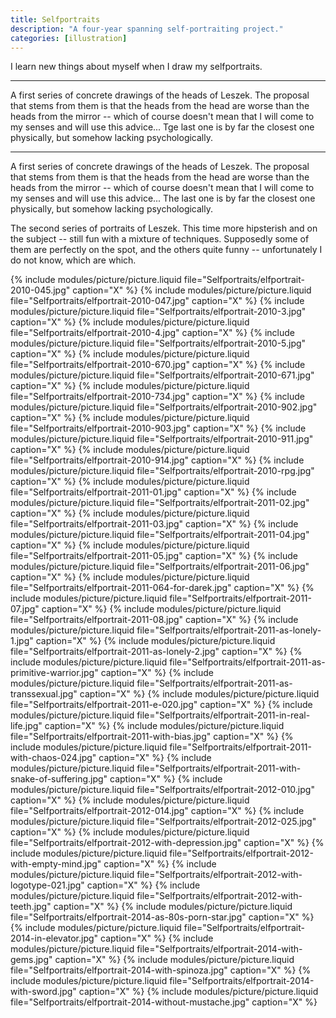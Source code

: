 ```yaml
---
title: Selfportraits
description: "A four-year spanning self-portraiting project."
categories: [illustration]
---
```


I learn new things about myself when I draw my selfportraits.

---

A first series of concrete drawings of the heads of Leszek. The proposal that stems from them is that the heads from the head are worse than the heads from the mirror -- which of course doesn't mean that I will come to my senses and will use this advice... Tge last one is by far the closest one physically, but somehow lacking psychologically.

---

A first series of concrete drawings of the heads of Leszek. The proposal that stems from them is that the heads from the head are worse than the heads from the mirror -- which of course doesn't mean that I will come to my senses and will use this advice... The last one is by far the closest one physically, but somehow lacking psychologically.

The second series of portraits of Leszek. This time more hipsterish and on the subject -- still fun with a mixture of techniques. Supposedly some of them are perfectly on the spot, and the others quite funny -- unfortunately I do not know, which are which.

{% include modules/picture/picture.liquid file="Selfportraits/elfportrait-2010-045.jpg" caption="X" %}
{% include modules/picture/picture.liquid file="Selfportraits/elfportrait-2010-047.jpg" caption="X" %}
{% include modules/picture/picture.liquid file="Selfportraits/elfportrait-2010-3.jpg" caption="X" %}
{% include modules/picture/picture.liquid file="Selfportraits/elfportrait-2010-4.jpg" caption="X" %}
{% include modules/picture/picture.liquid file="Selfportraits/elfportrait-2010-5.jpg" caption="X" %}
{% include modules/picture/picture.liquid file="Selfportraits/elfportrait-2010-670.jpg" caption="X" %}
{% include modules/picture/picture.liquid file="Selfportraits/elfportrait-2010-671.jpg" caption="X" %}
{% include modules/picture/picture.liquid file="Selfportraits/elfportrait-2010-734.jpg" caption="X" %}
{% include modules/picture/picture.liquid file="Selfportraits/elfportrait-2010-902.jpg" caption="X" %}
{% include modules/picture/picture.liquid file="Selfportraits/elfportrait-2010-903.jpg" caption="X" %}
{% include modules/picture/picture.liquid file="Selfportraits/elfportrait-2010-911.jpg" caption="X" %}
{% include modules/picture/picture.liquid file="Selfportraits/elfportrait-2010-914.jpg" caption="X" %}
{% include modules/picture/picture.liquid file="Selfportraits/elfportrait-2010-rpg.jpg" caption="X" %}
{% include modules/picture/picture.liquid file="Selfportraits/elfportrait-2011-01.jpg" caption="X" %}
{% include modules/picture/picture.liquid file="Selfportraits/elfportrait-2011-02.jpg" caption="X" %}
{% include modules/picture/picture.liquid file="Selfportraits/elfportrait-2011-03.jpg" caption="X" %}
{% include modules/picture/picture.liquid file="Selfportraits/elfportrait-2011-04.jpg" caption="X" %}
{% include modules/picture/picture.liquid file="Selfportraits/elfportrait-2011-05.jpg" caption="X" %}
{% include modules/picture/picture.liquid file="Selfportraits/elfportrait-2011-06.jpg" caption="X" %}
{% include modules/picture/picture.liquid file="Selfportraits/elfportrait-2011-064-for-darek.jpg" caption="X" %}
{% include modules/picture/picture.liquid file="Selfportraits/elfportrait-2011-07.jpg" caption="X" %}
{% include modules/picture/picture.liquid file="Selfportraits/elfportrait-2011-08.jpg" caption="X" %}
{% include modules/picture/picture.liquid file="Selfportraits/elfportrait-2011-as-lonely-1.jpg" caption="X" %}
{% include modules/picture/picture.liquid file="Selfportraits/elfportrait-2011-as-lonely-2.jpg" caption="X" %}
{% include modules/picture/picture.liquid file="Selfportraits/elfportrait-2011-as-primitive-warrior.jpg" caption="X" %}
{% include modules/picture/picture.liquid file="Selfportraits/elfportrait-2011-as-transsexual.jpg" caption="X" %}
{% include modules/picture/picture.liquid file="Selfportraits/elfportrait-2011-e-020.jpg" caption="X" %}
{% include modules/picture/picture.liquid file="Selfportraits/elfportrait-2011-in-real-life.jpg" caption="X" %}
{% include modules/picture/picture.liquid file="Selfportraits/elfportrait-2011-with-bias.jpg" caption="X" %}
{% include modules/picture/picture.liquid file="Selfportraits/elfportrait-2011-with-chaos-024.jpg" caption="X" %}
{% include modules/picture/picture.liquid file="Selfportraits/elfportrait-2011-with-snake-of-suffering.jpg" caption="X" %}
{% include modules/picture/picture.liquid file="Selfportraits/elfportrait-2012-010.jpg" caption="X" %}
{% include modules/picture/picture.liquid file="Selfportraits/elfportrait-2012-014.jpg" caption="X" %}
{% include modules/picture/picture.liquid file="Selfportraits/elfportrait-2012-025.jpg" caption="X" %}
{% include modules/picture/picture.liquid file="Selfportraits/elfportrait-2012-with-depression.jpg" caption="X" %}
{% include modules/picture/picture.liquid file="Selfportraits/elfportrait-2012-with-empty-mind.jpg" caption="X" %}
{% include modules/picture/picture.liquid file="Selfportraits/elfportrait-2012-with-logotype-021.jpg" caption="X" %}
{% include modules/picture/picture.liquid file="Selfportraits/elfportrait-2012-with-teeth.jpg" caption="X" %}
{% include modules/picture/picture.liquid file="Selfportraits/elfportrait-2014-as-80s-porn-star.jpg" caption="X" %}
{% include modules/picture/picture.liquid file="Selfportraits/elfportrait-2014-in-elevator.jpg" caption="X" %}
{% include modules/picture/picture.liquid file="Selfportraits/elfportrait-2014-with-gems.jpg" caption="X" %}
{% include modules/picture/picture.liquid file="Selfportraits/elfportrait-2014-with-spinoza.jpg" caption="X" %}
{% include modules/picture/picture.liquid file="Selfportraits/elfportrait-2014-with-sword.jpg" caption="X" %}
{% include modules/picture/picture.liquid file="Selfportraits/elfportrait-2014-without-mustache.jpg" caption="X" %}
